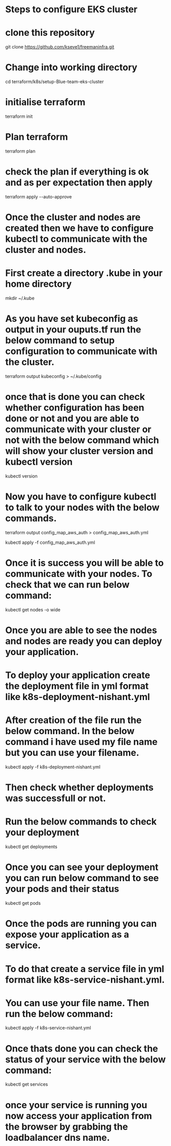 # Steps to configure EKS cluster

# clone this repository
git clone https://github.com/kseve1/freemaninfra.git

# Change into working directory
cd  terraform/k8s/setup-Blue-team-eks-cluster

# initialise terraform
terraform init

# Plan terraform
terraform plan

# check the plan if everything is ok and as per expectation then apply
terraform apply --auto-approve

# Once the cluster and nodes are created then we have to configure kubectl to communicate with the cluster and nodes.

# First create a directory .kube in your home directory
mkdir ~/.kube

# As you have set kubeconfig as output in your ouputs.tf run the below command to setup configuration to communicate with the cluster.
terraform output kubeconfig > ~/.kube/config

# once that is done you can check whether configuration has been done or not and you are able to communicate with your cluster or not with the below command which will show your cluster version and kubectl version
kubectl version

# Now you have to configure kubectl to talk to your nodes with the below commands.
terraform output config_map_aws_auth > config_map_aws_auth.yml

kubectl apply -f config_map_aws_auth.yml

# Once it is success you will be able to communicate with your nodes. To check that we can run below command:
kubectl get nodes -o wide

# Once you are able to see the nodes and nodes are ready you can deploy your application.

# To deploy your application create the deployment file in yml format like k8s-deployment-nishant.yml
# After creation of the file run the below command. In the below command i have used my file name but you can use your filename.
kubectl apply -f k8s-deployment-nishant.yml

# Then check whether deployments was successfull or not.
# Run the below commands to check your deployment
kubectl get deployments

# Once you can see your deployment you can run below command to see your pods and their status
kubectl get pods

# Once the pods are running you can expose your application as a service.
# To do that create a service file in yml format like k8s-service-nishant.yml.
# You can use your file name. Then run the below command:
kubectl apply -f k8s-service-nishant.yml

# Once thats done you can check the status of your service with the below command:
kubectl get services

# once your service is running you now access your application from the browser by grabbing the loadbalancer dns name.

